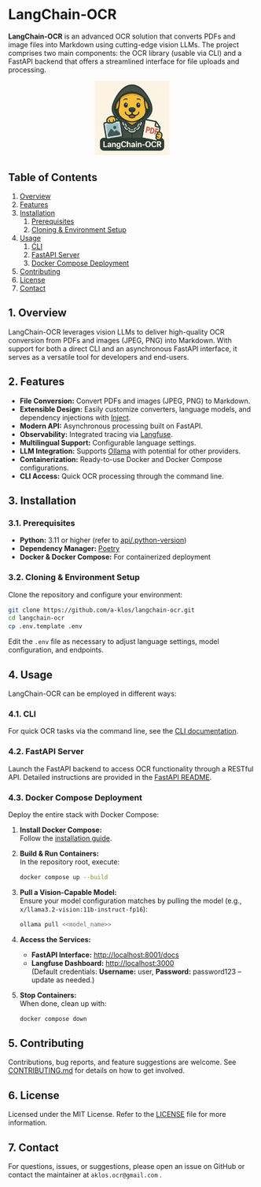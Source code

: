 # LangChain-OCR

**LangChain-OCR** is an advanced OCR solution that converts PDFs and image files into Markdown using cutting-edge vision LLMs. The project comprises two main components: the OCR library (usable via CLI) and a FastAPI backend that offers a streamlined interface for file uploads and processing.

<div align="center">
  <img src="./images/ocr-logo.png" alt="OCR Logo" style="width:30%;">
</div>

## Table of Contents

1. [Overview](#1-overview)
2. [Features](#2-features)
3. [Installation](#3-installation)
   1. [Prerequisites](#31-prerequisites)
   2. [Cloning & Environment Setup](#32-cloning--environment-setup)
4. [Usage](#4-usage)
   1. [CLI](#41-cli)
   2. [FastAPI Server](#42-fastapi-server)
   3. [Docker Compose Deployment](#43-docker-compose-deployment)
5. [Contributing](#5-contributing)
6. [License](#6-license)
7. [Contact](#7-contact)

## 1. Overview

LangChain-OCR leverages vision LLMs to deliver high-quality OCR conversion from PDFs and images (JPEG, PNG) into Markdown. With support for both a direct CLI and an asynchronous FastAPI interface, it serves as a versatile tool for developers and end-users.

## 2. Features

- **File Conversion:** Convert PDFs and images (JPEG, PNG) to Markdown.
- **Extensible Design:** Easily customize converters, language models, and dependency injections with [Inject](https://pypi.org/project/Inject/).
- **Modern API:** Asynchronous processing built on FastAPI.
- **Observability:** Integrated tracing via [Langfuse](https://langfuse.com/).
- **Multilingual Support:** Configurable language settings.
- **LLM Integration:** Supports [Ollama](https://ollama.com/) with potential for other providers.
- **Containerization:** Ready-to-use Docker and Docker Compose configurations.
- **CLI Access:** Quick OCR processing through the command line.

## 3. Installation

### 3.1. Prerequisites

- **Python:** 3.11 or higher (refer to [api/.python-version](api/.python-version))
- **Dependency Manager:** [Poetry](https://python-poetry.org/)
- **Docker & Docker Compose:** For containerized deployment

### 3.2. Cloning & Environment Setup

Clone the repository and configure your environment:

```bash
git clone https://github.com/a-klos/langchain-ocr.git
cd langchain-ocr
cp .env.template .env
```

Edit the `.env` file as necessary to adjust language settings, model configuration, and endpoints.

## 4. Usage

LangChain-OCR can be employed in different ways:

### 4.1. CLI

For quick OCR tasks via the command line, see the [CLI documentation](langchain_ocr_lib/README.md).

### 4.2. FastAPI Server

Launch the FastAPI backend to access OCR functionality through a RESTful API. Detailed instructions are provided in the [FastAPI README](api/README.md).

### 4.3. Docker Compose Deployment

Deploy the entire stack with Docker Compose:

1. **Install Docker Compose:**  
   Follow the [installation guide](https://docs.docker.com/compose/install/).

2. **Build & Run Containers:**  
   In the repository root, execute:
   ```bash
   docker compose up --build
   ```

3. **Pull a Vision-Capable Model:**  
   Ensure your model configuration matches by pulling the model (e.g., `x/llama3.2-vision:11b-instruct-fp16`):
   ```bash
   ollama pull <<model_name>>
   ```

4. **Access the Services:**  
   - **FastAPI Interface:** [http://localhost:8001/docs](http://localhost:8001/docs)  
   - **Langfuse Dashboard:** [http://localhost:3000](http://localhost:3000)  
     (Default credentials: **Username:** user, **Password:** password123 – update as needed.)

5. **Stop Containers:**  
   When done, clean up with:
   ```bash
   docker compose down
   ```

## 5. Contributing

Contributions, bug reports, and feature suggestions are welcome. See [CONTRIBUTING.md](CONTRIBUTING.md) for details on how to get involved.

## 6. License

Licensed under the MIT License. Refer to the [LICENSE](LICENSE) file for more information.

## 7. Contact

For questions, issues, or suggestions, please open an issue on GitHub or contact the maintainer at `aklos.ocr@gmail.com`
.
